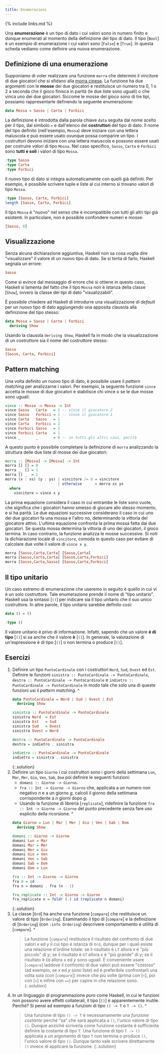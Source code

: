 ```yaml
---
title: Enumerazioni
---
```


{% include links.md %}

Una **enumerazione** è un tipo di dato i cui valori sono in numero
finito e dunque enumerati al momento della definizione del tipo di
dato. Il tipo [`Bool`] è un esempio di enumerazione i cui valori
sono [`False`] e [`True`]. In questa scheda vediamo come definire
una nuova enumerazione.

## Definizione di una enumerazione

Supponiamo di voler realizzare una funzione `morra` che determini il
vincitore di due giocatori che si sfidano alla [morra
cinese](https://it.wikipedia.org/wiki/Morra_cinese). La funzione ha
due argomenti con le **mosse** dei due giocatori e restituisce un
numero tra 0, 1 o 2 a seconda che il gioco finisca in parità (le due
liste sono uguali) o che vinca uno dei due giocatori. Siccome le
mosse del gioco sono di tre tipi, possiamo rappresentarle definendo
la seguente enumerazione:

```haskell
data Mossa = Sasso | Carta | Forbici
```

La definizione è introdotta dalla parola chiave `data` seguita dal
nome scelto per il tipo, dal simbolo `=` e dall'elenco dei
**costruttori** del tipo di dato. Il nome del tipo definito
(nell'esempio, `Mossa`) deve iniziare con una lettera maiuscola e
può essere usato ovunque possa comparire un tipo. I costruttori
devono iniziare con una lettera maiuscola e possono essere usati per
costruire *valori* di tipo `Mossa`. Nel caso specifico, `Sasso`,
`Carta` e `Forbici` sono **tutti e soli** i valori di tipo `Mossa`.

``` haskell
:type Sasso
:type Carta
:type Forbici
```

Il nuovo tipo di dato si integra automaticamente con quelli già
definiti. Per esempio, è possibile scrivere tuple e liste al cui
interno si trovano valori di tipo `Mossa`.

``` haskell
:type [Sasso, Carta, Forbici]
length [Sasso, Carta, Forbici]
```

Il tipo `Mossa` è "nuovo" nel senso che è incompatibile con tutti
gli altri tipi già esistenti. In particolare, non è possibile
confondere numeri e mosse:

``` haskell
[Sasso, 0]
```

## Visualizzazione

Senza alcuna dichiarazione aggiuntiva, Haskell non sa cosa voglia
dire "visualizzare" il valore di un nuovo tipo di dato. Se si tenta
di farlo, Haskell segnala un errore:

``` haskell
Sasso
```

Come si evince dal messaggio di errore che si ottiene in questo
caso, Haskell si lamenta del fatto che il tipo `Mossa` non è istanza
della classe [`Show`], ovvero la classe dei tipi di dato
"visualizzabili".

È possibile chiedere ad Haskell di introdurre una visualizzazione di
*default* per un nuovo tipo di dato aggiungendo una apposita
clausola alla definizione del tipo stesso:

``` haskell
data Mossa = Sasso | Carta | Forbici
  deriving Show
```

Usando la clausola `deriving Show`, Haskell fa in modo che la
visualizzazione di un costruttore sia il nome del costruttore
stesso:

``` haskell
Sasso
[Sasso, Carta, Forbici]
```

## Pattern matching

Una volta definito un nuovo tipo di dato, è possibile usare il
*pattern matching* per analizzarne i valori. Per esempio, la
seguente funzione `vince` accetta le mosse di due giocatori e
stabilisce chi vince o se le due mosse sono uguali:

``` haskell
vince :: Mossa -> Mossa -> Int
vince Sasso   Carta   = 2 -- vince il giocatore 2
vince Sasso   Forbici = 1 -- vince il giocatore 1
vince Carta   Sasso   = 1
vince Carta   Forbici = 2
vince Forbici Sasso   = 2
vince Forbici Carta   = 1
vince _       _       = 0 -- in tutti gli altri casi, parità
```

A questo punto è possibile completare la definizione di `morra`
analizzando la struttura delle due liste di mosse dei due giocatori:

``` haskell
morra :: [Mossa] -> [Mossa] -> Int
morra [] [] = 0
morra _  [] = 1
morra [] _  = 2
morra (x : xs) (y : ys) | vincitore /= 0 = vincitore
                        | otherwise      = morra xs ys
  where
    vincitore = vince x y
```

La prima equazione considera il caso in cui entrambe le liste sono
vuote, che significa che i giocatori hanno smesso di giocare allo
stesso momento, e si ha parità. Le due equazioni successive
considerano il caso in cui uno dei due giocatori fa una mossa e
l'altro no, determinando la vittoria del giocatore attivo. L'ultima
equazione confronta la prima mossa fatta dai due giocatori. Se
questa mossa determina la vittoria di uno dei giocatori, il gioco
termina. In caso contrario, la funzione analizza le mosse
successive. Si noti la dichiarazione locale di `vincitore`, comoda
in questo caso per evitare di calcolare due volte il valore di
`vince x y`.

``` haskell
morra [Sasso,Carta,Carta] [Sasso,Carta]
morra [Sasso,Carta,Carta] [Sasso,Carta,Forbici]
morra [Sasso,Carta,Sasso] [Sasso,Carta,Forbici]
```

## Il tipo unitario

Un caso estremo di enumerazione che useremo in seguito è quello in
cui vi è un solo costruttore. Tale enumerazione prende il nome di
"tipo unitario". Haskell usa la sintassi [`()`] per indicare sia il
tipo unitario che il suo unico costruttore. In altre parole, il tipo
unitario sarebbe definito così:

``` haskell
data () = ()
```

``` haskell
:type ()
```

Il valore unitario è privo di informazione. Infatti, sapendo che un
valore **è di tipo** [`()`] si sa anche che il valore **è** [`()`].  In
generale, la valutazione di un'espressione è di tipo [`()`] o non
termina o produce [`()`].

## Esercizi

1. Definire un tipo `PuntoCardinale` con i costruttori `Nord`,
   `Sud`, `Ovest` ed `Est`. Definire le funzioni `sinistra ::
   PuntoCardinale -> PuntoCardinale`, `destra :: PuntoCardinale ->
   PuntoCardinale` e `indietro :: PuntoCardinale -> PuntoCardinale`
   in modo tale che solo una di queste funzioni usi il *pattern matching*.
   ^
   ``` haskell
   data PuntoCardinale = Nord | Sud | Ovest | Est
     deriving Show

   sinistra :: PuntoCardinale -> PuntoCardinale
   sinistra Nord  = Est
   sinistra Est   = Sud
   sinistra Sud   = Ovest
   sinistra Ovest = Nord

   destra :: PuntoCardinale -> PuntoCardinale
   destra = indietro . sinistra

   indietro :: PuntoCardinale -> PuntoCardinale
   indietro = sinistra . sinistra
   ```
   {:.solution}
2. Definire un tipo `Giorno` i cui costruttori sono i giorni della
   settimana `Lun`, `Mar`, `Mer`, `Gio`, `Ven`, `Sab`, `Dom` poi
   definire le seguenti funzioni:
   * `domani :: Giorno -> Giorno`.
   * `fra :: Int -> Giorno -> Giorno` che, applicata a un numero non
	 negativo $n$ e a un giorno $g$, calcoli il giorno della
	 settimana corrispondente a $n$ giorni dopo $g$.
   * Usando la funzione di libreria [`replicate`], ridefinire la
	 funzione `fra :: Int -> Giorno -> Giorno` del punto
	 precedente senza fare uso esplicito della ricorsione.
   ^
   ```haskell
   data Giorno = Lun | Mar | Mer | Gio | Ven | Sab | Dom
     deriving Show

   domani :: Giorno -> Giorno
   domani Lun = Mar
   domani Mar = Mer
   domani Mer = Gio
   domani Gio = Ven
   domani Ven = Sab
   domani Sab = Dom
   domani Dom = Lun

   fra :: Int -> Giorno -> Giorno
   fra 0 = id
   fra n = domani . fra (n - 1)

   fra_replicate :: Int -> Giorno -> Giorno
   fra_replicate n = foldr (.) id (replicate n domani)
   ```
   {:.solution}
3. La classe [`Ord`] ha anche una funzione [`compare`] che restituisce
   un valore di tipo [`Ordering`]. Esaminando il tipo di [`compare`] e
   la definizione di [`Ordering`] (con `:info Ordering`) descrivere
   comportamento e utilità di [`compare`].
   ^
   > La funzione [`compare`] restituisce il risultato del confronto di
   > due valori $x$ ed $y$ il cui tipo è istanza di `Ord`, dunque
   > per i quali esiste una relazione d'ordine totale: se il
   > risultato è `LT` allora $x$ è "più piccolo" di $y$; se il
   > risultato è `GT` allora $x$ è "più grande" di $y$; se il
   > risultato è `EQ` allora $x$ ed $y$ sono uguali. È conveniente
   > usare [`compare`] laddove il confronto di due valori può essere
   > "costoso" (ad esempio, se $x$ ed $y$ sono liste) ed è
   > preferibile confrontarli una volta sola (con [`compare`]) invece
   > che più volte (prima con [`<`], poi con [`>`] e infine con `==`)
   > per capire in che relazione sono.
   {:.solution}
4. In un linguaggio di programmazione *puro* come Haskell, in cui le
   funzioni non possono avere effetti collaterali, il tipo [`()`] è
   apparentemente inutile. Perché? Si pensi ad esempio a funzioni di
   tipo `() -> T` o `T -> ()`.
   ^
   > Una funzione di tipo `() -> T` è necessariamente una *funzione
   > costante* perché "sa" che sarà applicata a `()`, l'unico valore
   > di tipo `()`. Dunque anziché scriverla come funzione costante è
   > sufficiente definire la costante di tipo `T`.  Una funzione di
   > tipo `T -> ()` applicata a un argomento di tipo `T` non termina
   > o produce `()`, l'unico valore di tipo `()`. Dunque tanto vale
   > scrivere direttamente `()` invece di applicare la funzione.
   {:.solution}
